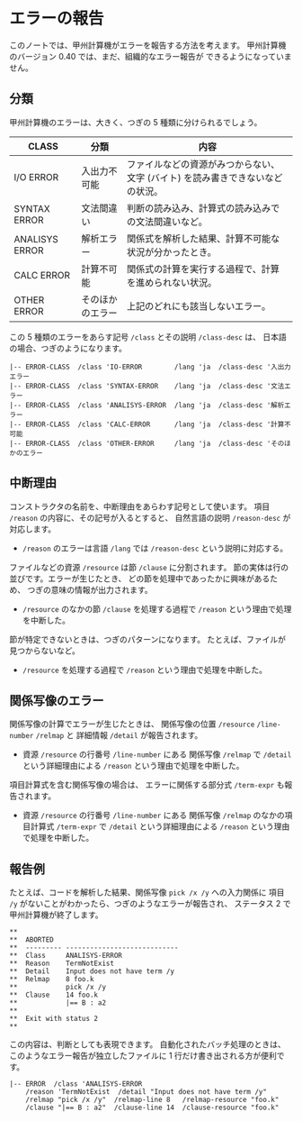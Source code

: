 # エラーの報告

このノートでは、甲州計算機がエラーを報告する方法を考えます。
甲州計算機のバージョン 0.40 では、まだ、組織的なエラー報告が
できるようになっていません。



## 分類

甲州計算機のエラーは、大きく、つぎの 5 種類に分けられるでしょう。


| CLASS          | 分類             | 内容          |
|----------------|------------------|---------------|
| I/O ERROR      | 入出力不可能     | ファイルなどの資源がみつからない、文字 (バイト) を読み書きできないなどの状況。 |
| SYNTAX ERROR   | 文法間違い       | 判断の読み込み、計算式の読み込みでの文法間違いなど。 |
| ANALISYS ERROR | 解析エラー       | 関係式を解析した結果、計算不可能な状況が分かったとき。 |
| CALC ERROR     | 計算不可能       | 関係式の計算を実行する過程で、計算を進められない状況。 |
| OTHER ERROR    | そのほかのエラー | 上記のどれにも該当しないエラー。 |

この 5 種類のエラーをあらす記号 `/class` とその説明 `/class-desc` は、
日本語の場合、つぎのようになります。

    |-- ERROR-CLASS  /class 'IO-ERROR        /lang 'ja  /class-desc '入出力エラー
    |-- ERROR-CLASS  /class 'SYNTAX-ERROR    /lang 'ja  /class-desc '文法エラー
    |-- ERROR-CLASS  /class 'ANALISYS-ERROR  /lang 'ja  /class-desc '解析エラー
    |-- ERROR-CLASS  /class 'CALC-ERROR      /lang 'ja  /class-desc '計算不可能
    |-- ERROR-CLASS  /class 'OTHER-ERROR     /lang 'ja  /class-desc 'そのほかのエラー



## 中断理由

コンストラクタの名前を、中断理由をあらわす記号として使います。
項目 `/reason` の内容に、その記号が入るとすると、
自然言語の説明 `/reason-desc` が対応します。

 * `/reason` のエラーは言語 `/lang` では `/reason-desc` という説明に対応する。

ファイルなどの資源 `/resource` は節 `/clause` に分割されます。
節の実体は行の並びです。エラーが生じたとき、
どの節を処理中であったかに興味があるため、
つぎの意味の情報が出力されます。

 * `/resource` のなかの節 `/clause` を処理する過程で
   `/reason` という理由で処理を中断した。

節が特定できないときは、つぎのパターンになります。
たとえば、ファイルが見つからないなど。

 * `/resource` を処理する過程で `/reason` という理由で処理を中断した。



## 関係写像のエラー

関係写像の計算でエラーが生じたときは、
関係写像の位置 `/resource` `/line-number` `/relmap` と
詳細情報 `/detail` が報告されます。

 * 資源 `/resource` の行番号 `/line-number` にある
   関係写像 `/relmap` で `/detail` という詳細理由による
   `/reason` という理由で処理を中断した。

項目計算式を含む関係写像の場合は、
エラーに関係する部分式 `/term-expr` も報告されます。

 * 資源 `/resource` の行番号 `/line-number` にある
   関係写像 `/relmap` のなかの項目計算式 `/term-expr` で
   `/detail` という詳細理由による
   `/reason` という理由で処理を中断した。



## 報告例

たとえば、コードを解析した結果、関係写像 `pick /x /y` への入力関係に
項目 `/y` がないことがわかったら、つぎのようなエラーが報告され、
ステータス 2 で甲州計算機が終了します。

    **
    **  ABORTED
    **  --------- ----------------------------
    **  Class     ANALISYS-ERROR
    **  Reason    TermNotExist
    **  Detail    Input does not have term /y
    **  Relmap    8 foo.k
    **            pick /x /y
    **  Clause    14 foo.k
    **            |== B : a2
    **
    **  Exit with status 2
    **

この内容は、判断としても表現できます。
自動化されたバッチ処理のときは、
このようなエラー報告が独立したファイルに 1 行だけ書き出される方が便利です。

    |-- ERROR  /class 'ANALISYS-ERROR
        /reason 'TermNotExist  /detail "Input does not have term /y"
        /relmap "pick /x /y"  /relmap-line 8   /relmap-resource "foo.k"
        /clause "|== B : a2"  /clause-line 14  /clause-resource "foo.k"
               
